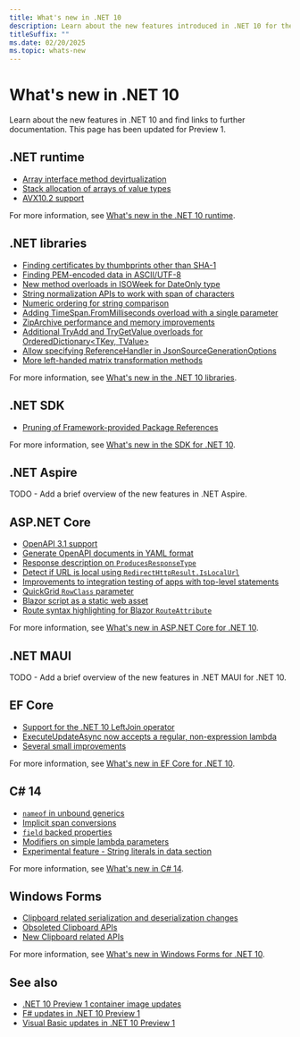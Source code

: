 ```yaml
---
title: What's new in .NET 10
description: Learn about the new features introduced in .NET 10 for the runtime, libraries, and SDK. Also find links to what's new in other areas, such as ASP.NET Core.
titleSuffix: ""
ms.date: 02/20/2025
ms.topic: whats-new
---
```


# What's new in .NET 10

Learn about the new features in .NET 10 and find links to further documentation. This page has been updated for Preview 1.

## .NET runtime

- [Array interface method devirtualization](runtime.md#array-interface-method-devirtualization)
- [Stack allocation of arrays of value types](runtime.md#stack-allocation-of-arrays-of-value-types)
- [AVX10.2 support](runtime.md#avx102-support)

For more information, see [What's new in the .NET 10 runtime](runtime.md).

## .NET libraries

- [Finding certificates by thumbprints other than SHA-1](libraries.md#finding-certificates-by-thumbprints-other-than-sha-1)
- [Finding PEM-encoded data in ASCII/UTF-8](libraries.md#finding-pem-encoded-data-in-asciiutf-8)
- [New method overloads in ISOWeek for DateOnly type](libraries.md#new-method-overloads-in-isoweek-for-dateonly-type)
- [String normalization APIs to work with span of characters](libraries.md#string-normalization-apis-to-work-with-span-of-characters)
- [Numeric ordering for string comparison](libraries.md#numeric-ordering-for-string-comparison)
- [Adding TimeSpan.FromMilliseconds overload with a single parameter](libraries.md#adding-timespanfrommilliseconds-overload-with-a-single-parameter)
- [ZipArchive performance and memory improvements](libraries.md#ziparchive-performance-and-memory-improvements)
- [Additional TryAdd and TryGetValue overloads for OrderedDictionary<TKey, TValue>](libraries.md#additional-tryadd-and-trygetvalue-overloads-for-ordereddictionarytkey-tvalue)
- [Allow specifying ReferenceHandler in JsonSourceGenerationOptions](libraries.md#allow-specifying-referencehandler-in-jsonsourcegenerationoptions)
- [More left-handed matrix transformation methods](libraries.md#more-left-handed-matrix-transformation-methods)

For more information, see [What's new in the .NET 10 libraries](libraries.md).

## .NET SDK

- [Pruning of Framework-provided Package References](sdk.md#pruning-of-framework-provided-package-references)

For more information, see [What's new in the SDK for .NET 10](sdk.md).

## .NET Aspire

TODO - Add a brief overview of the new features in .NET Aspire.

## ASP.NET Core

- [OpenAPI 3.1 support](/aspnet/core/release-notes/aspnetcore-10.0#openapi-31-support)
- [Generate OpenAPI documents in YAML format](/aspnet/core/release-notes/aspnetcore-10.0?view=aspnetcore-9.0#openapi-in-yaml)
- [Response description on `ProducesResponseType`](/aspnet/core/release-notes/aspnetcore-10.0#response-description-on-producesresponsetype)
- [Detect if URL is local using `RedirectHttpResult.IsLocalUrl`](/aspnet/core/release-notes/aspnetcore-10.0#detect-if-url-is-local-using-redirecthttpresultislocalurl)
- [Improvements to integration testing of apps with top-level statements](/aspnet/core/release-notes/aspnetcore-10.0?view=aspnetcore-9.0#better-support-for-testing-apps-with-top-level-statements)
- [QuickGrid `RowClass` parameter](/aspnet/core/release-notes/aspnetcore-10.0#quickgrid-rowclass-parameter)
- [Blazor script as a static web asset](/aspnet/core/release-notes/aspnetcore-10.0?view=aspnetcore-9.0#blazor-script)
- [Route syntax highlighting for Blazor `RouteAttribute`](/aspnet/core/release-notes/aspnetcore-10.0#route-syntax-highlighting-for-blazor-routeattribute)

For more information, see [What's new in ASP.NET Core for .NET 10](/aspnet/core/release-notes/aspnetcore-10.0).

## .NET MAUI

TODO - Add a brief overview of the new features in .NET MAUI for .NET 10.

## EF Core

- [Support for the .NET 10 LeftJoin operator](https://github.com/dotnet/core/blob/dotnet10p1/release-notes/10.0/preview/preview1/efcore.md#support-for-the-net-10-leftjoin-operator)
- [ExecuteUpdateAsync now accepts a regular, non-expression lambda](/ef/core/what-is-new/ef-core-10.0/whatsnew#executeupdateasync-now-accepts-a-regular-non-expression-lambda)
- [Several small improvements](https://github.com/dotnet/core/blob/dotnet10p1/release-notes/10.0/preview/preview1/efcore.md#small-improvements)

For more information, see [What's new in EF Core for .NET 10](/ef/core/what-is-new/ef-core-10.0/whatsnew).

## C# 14

- [`nameof` in unbound generics](https://github.com/dotnet/core/blob/dotnet10p1/release-notes/10.0/preview/preview1/csharp.md#unbound-generic-support-for-nameof)
- [Implicit span conversions](https://github.com/dotnet/core/blob/dotnet10p1/release-notes/10.0/preview/preview1/csharp.md#implicit-span-conversions)
- [`field` backed properties](https://github.com/dotnet/core/blob/dotnet10p1/release-notes/10.0/preview/preview1/csharp.md#field-backed-properties)
- [Modifiers on simple lambda parameters](https://github.com/dotnet/core/blob/dotnet10p1/release-notes/10.0/preview/preview1/csharp.md#modifiers-on-simple-lambda-parameters)
- [Experimental feature - String literals in data section](https://github.com/dotnet/core/blob/dotnet10p1/release-notes/10.0/preview/preview1/csharp.md#preview-feature-string-literals-in-data-section)

For more information, see [What's new in C# 14](https://github.com/dotnet/core/blob/dotnet10p1/release-notes/10.0/preview/preview1/csharp.md).

## Windows Forms

- [Clipboard related serialization and deserialization changes](https://github.com/dotnet/core/blob/dotnet10p1/release-notes/10.0/preview/preview1/winforms.md#clipboard-related-serialization-and-deserialization-changes)
- [Obsoleted Clipboard APIs](https://github.com/dotnet/core/blob/dotnet10p1/release-notes/10.0/preview/preview1/winforms.md#obsoleted-clipboard-apis)
- [New Clipboard related APIs](https://github.com/dotnet/core/blob/dotnet10p1/release-notes/10.0/preview/preview1/winforms.md#new-clipboard-related-apis)

For more information, see [What's new in Windows Forms for .NET 10](https://github.com/dotnet/core/blob/dotnet10p1/release-notes/10.0/preview/preview1/winforms.md).

## See also

- [.NET 10 Preview 1 container image updates](https://github.com/dotnet/core/blob/dotnet10p1/release-notes/10.0/preview/preview1/containers.md)
- [F# updates in .NET 10 Preview 1](https://github.com/dotnet/core/blob/dotnet10p1/release-notes/10.0/preview/preview1/fsharp.md)
- [Visual Basic updates in .NET 10 Preview 1](https://github.com/dotnet/core/blob/dotnet10p1/release-notes/10.0/preview/preview1/visualbasic.md)

